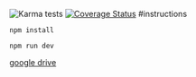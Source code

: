 ![Karma tests](https://travis-ci.org/renaissanceorg/renaissance_front_end.svg?branch=master)
[![Coverage Status](https://coveralls.io/repos/github/branchesorg/branches_front_end/badge.svg?branch=master)](https://coveralls.io/github/branchesorg/branches_front_end?branch=master)
#instructions

`npm install`

`npm run dev`

[google drive](https://drive.google.com/drive/folders/0B2TCJxQ4w3a8aE9tVFg1YWJJb1E?usp=sharing)